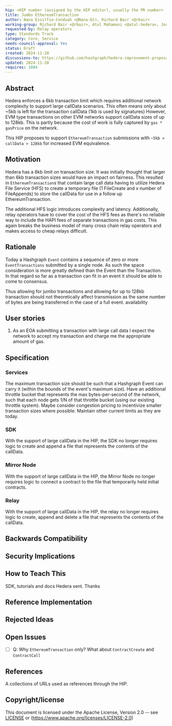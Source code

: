 ```yaml
---
hip: <HIP number (assigned by the HIP editor), usually the PR number>
title: Jumbo EthereumTransaction
author: Nana Essilfie-Conduah <@Nana-EC>, Richard Bair <@rbair>
working-group: Richard Bair <@rbair>, Atul Mahamuni <@atul-hedera>, Joseph Sinclair<@jsync-swirlds>
requested-by: Relay operators
type: Standards Track
category: Core, Service
needs-council-approval: Yes
status: Draft
created: 2024-11-20
discussions-to: https://github.com/hashgraph/hedera-improvement-proposal/discussions/1085
updated: 2024-11-20
requires: 1084
---
```


## Abstract

Hedera enforces a 6kb transaction limit which requires additional network complexity to support large callData
scenarios. This often means only about ~5kb is left for the transaction callData (1kb is used by signatures)
However, EVM type transactions on other EVM networks support callData sizes of up to 128kb.
This is partly because the cost of work is fully captured by `gas * gasPrice` on the network.

This HIP proposes to support `EthereumTransaction` submissions with `~5kb > callData > 128kb` for increased EVM
equivalence.

## Motivation

Hedera has a 6kb limit on transaction size.
It was initially thought that larger than 6kb transaction sizes would have an impact on fairness. This resulted in
`EthereumTransaction`s that contain large call data having to utilize Hedera File Service (HFS) to create a temporary
file (1 FileCreate and x number of FileAppends) to store the callData for use in a follow up EthereumTransaction. 

The additional HFS logic introduces complexity and latency. Additionally, relay operators have to cover the cost of the
HFS fees as there's no reliable way to include the HAPI fees of separate transactions in gas costs. This again breaks
the business model of many cross chain relay operators and makes access to cheap relays difficult.

## Rationale

Today a Hashgraph `Event` contains a sequence of zero or more `EventTransactions` submitted by a single node.
As such the space consideration is more greatly defined than the Event than the Transaction.
In that regard so far as a transaction can fit in an event it should be able to come to consensus.

Thus allowing for jumbo transactions and allowing for up to 128kb transaction should not theoretically affect
transmission as the same number of bytes are being transferred in the case of a full event. availability

## User stories

1. As an EOA submitting a transaction with large call data I expect the network to accept my transaction and charge me
the appropriate amount of gas.
  
## Specification

### Services

The maximum transaction size should be such that a Hashgraph Event can carry it (within the bounds of the event's
maximum size).
Have an additional throttle bucket that represents the max bytes-per-second of the network, such that each node gets
1/N of that throttle bucket (using our existing throttle system).
Maybe consider congestion pricing to incentivize smaller transaction sizes where possible.
Maintain other current limits as they are today.

### SDK
With the support of large callData in the HIP, the SDK no longer requires logic to create and append a file that
represents the contents of the callData.

### Mirror Node
With the support of large callData in the HIP, the Mirror Node no longer requires logic to connect a contract to the
file that temporarily held initial contracts.

### Relay
With the support of large callData in the HIP, the relay no longer requires logic to create, append and delete a file
that represents the contents of the callData.

## Backwards Compatibility


## Security Implications

## How to Teach This

SDK, tutorials and docs Hedera sent. Thanks

## Reference Implementation

## Rejected Ideas


## Open Issues

- [ ] Q: Why `EthereumTransaction` only? What about `ContractCreate` and `ContractCall`

## References

A collections of URLs used as references through the HIP.

## Copyright/license

This document is licensed under the Apache License, Version 2.0 -- see [LICENSE](../LICENSE) or
(https://www.apache.org/licenses/LICENSE-2.0)
